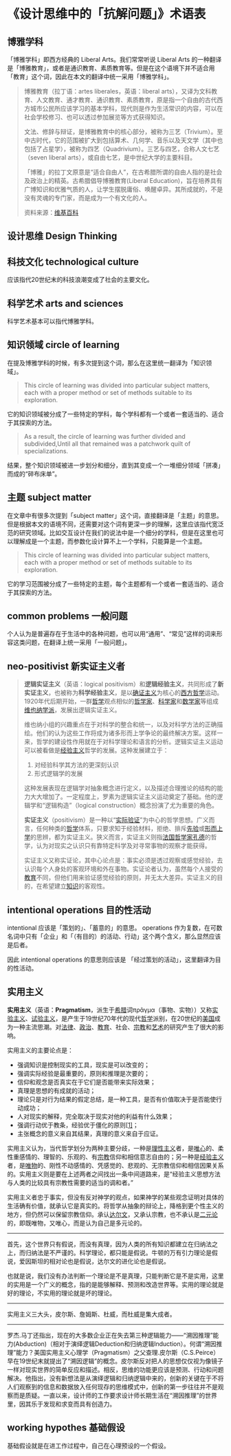 # 《设计思维中的「抗解问题」》术语表

## 博雅学科

「博雅学科」即西方经典的 Liberal Arts。我们常常听说 Liberal Arts 的一种翻译是「博雅教育」，或者是通识教育、素质教育等。但是在这个语境下并不适合用「教育」这个词，因此在本文的翻译中统一采用「博雅学科」。

> 博雅教育（拉丁语：artes liberales，英语：liberal arts），又译为文科教育、人文教育、通才教育、通识教育、素质教育，原是指一个自由的古代西方城市公民所应该学习的基本学科，现代则是作为生活常识的内容，可以在社会学校修习、也可以透过参加展览等方式获得知识。
>
> 文法、修辞与辩证，是博雅教育中的核心部分，被称为三艺（Trivium）。至中古时代，它的范围被扩大到包括算术、几何学、音乐以及天文学（其中也包括了占星学），被称为四艺（Quadrivium）。三艺与四艺，合称人文七艺（seven liberal arts），或自由七艺，是中世纪大学的主要科目。
>
> 「博雅」的拉丁文原意是“适合自由人”，在古希腊所谓的自由人指的是社会及政治上的精英。古希腊倡导博雅教育\(Liberal Education\)，旨在培养具有广博知识和优雅气质的人，让学生摆脱庸俗、唤醒卓异。其所成就的，不是没有灵魂的专门家，而是成为一个有文化的人。
>
> 资料来源：[维基百科](https://zh.wikipedia.org/wiki/博雅教育)



## 设计思维 Design Thinking



## 科技文化 technological culture

应该指代20世纪末的科技浪潮变成了社会的主要文化。



## 科学艺术 arts and sciences 

科学艺术基本可以指代博雅学科。

## 知识领域 circle of learning

在提及博雅学科的时候，有多次提到这个词，那么在这里统一翻译为「知识领域」。

> This circle of learning was divided into particular subject matters, each with a proper method or set of methods suitable to its exploration. 

它的知识领域被分成了一些特定的学科，每个学科都有一个或者一套适当的、适合于其探索的方法。

> As a result, the circle of learning was further divided and subdivided,Until all that remained was a patchwork quilt of specializations.

结果，整个知识领域被进一步划分和细分，直到其变成一个一堆细分领域「拼凑」而成的“碎布床单”。

## 主题 subject matter

在文章中有很多次提到「subject matter」这个词，直接翻译是「主题」的意思。但是根据本文的语境不同，还需要对这个词有更深一步的理解，这里应该指代宽泛范的研究领域。比如交互设计在我们的说法中是一个细分的学科，但是在这里也可以理解成是一个主题，而参数化设计算不上一个学科，只能算是一个主题。

> This circle of learning was divided into particular subject matters, each with a proper method or set of methods suitable to its exploration. 
>

它的学习范围被分成了一些特定的主题，每个主题都有一个或者一套适当的、适合于其探索的方法。

##  common problems 一般问题

个人认为是普遍存在于生活中的各种问题，也可以用“通用”、“常见”这样的词来形容这类问题，在翻译上统一采用「一般问题」。

## neo-positivist 新实证主义者

> **逻辑实证主义**（英语：logical positivism）和**逻辑经验主义**，共同形成了**新实证主义**，也被称为**科学经验主义**，是以[确证主义](https://zh.wikipedia.org/w/index.php?title=%E7%A2%BA%E8%AD%89%E4%B8%BB%E7%BE%A9&action=edit&redlink=1)为核心的[西方哲学](https://zh.wikipedia.org/wiki/%E8%A5%BF%E6%96%B9%E5%93%B2%E5%AD%B8)运动。1920年代后期开始，一群[哲学](https://zh.wikipedia.org/wiki/%E5%93%B2%E5%AD%B8)观点相似的[哲学家](https://zh.wikipedia.org/wiki/%E5%93%B2%E5%AD%B8%E5%AE%B6)、[科学家](https://zh.wikipedia.org/wiki/%E7%A7%91%E5%AD%B8%E5%AE%B6)和[数学家](https://zh.wikipedia.org/wiki/%E6%95%B8%E5%AD%B8%E5%AE%B6)等组成[维也纳学派](https://zh.wikipedia.org/wiki/%E7%BB%B4%E4%B9%9F%E7%BA%B3%E5%AD%A6%E6%B4%BE)，发展出逻辑实证主义。
>
> 维也纳小组的兴趣重点在于对科学的整合和统一，以及对科学方法的正确描绘。他们的认为这些工作将成为诸多形而上学争论的最终解决方案。这样一来，哲学的建设性作用就在于对科学理论和语言的分析。逻辑实证主义运动可以被看做是[经验主义](https://zh.wikipedia.org/wiki/%E7%BB%8F%E9%AA%8C%E4%B8%BB%E4%B9%89)哲学的发展。这种发展建立于：
>
> 1. 对经验科学其方法的更深刻认识
> 2. 形式逻辑学的发展
>
> 这种发展表现在逻辑学对抽象概念进行定义，以及描述合理推论的结构的能力大大增加了。一定程度上，罗素为逻辑实证主义运动奠定了基础。他的逻辑学和“逻辑构造”（logical construction）概念扮演了尤为重要的角色。
>
> **实证主义**（positivism）是一种以“[实际验证](https://zh.wikipedia.org/w/index.php?title=%E5%AE%9E%E9%99%85%E9%AA%8C%E8%AF%81&action=edit&redlink=1)”为中心的哲学思想。广义而言，任何种类的[哲学](https://zh.wikipedia.org/wiki/%E5%93%B2%E5%AD%B8)体系，只要求知于经验材料，拒绝、排斥[先验](https://zh.wikipedia.org/wiki/%E5%85%88%E9%A9%97)或[形而上学](https://zh.wikipedia.org/wiki/%E5%BD%A2%E8%80%8C%E4%B8%8A%E5%AD%B8)的思辨，都为实证主义。狭义而言，实证主义则指[法国](https://zh.wikipedia.org/wiki/%E6%B3%95%E5%9C%8B)[哲学家](https://zh.wikipedia.org/wiki/%E5%93%B2%E5%AD%B8%E5%AE%B6)[孔德](https://zh.wikipedia.org/wiki/%E5%A5%A5%E5%8F%A4%E6%96%AF%E7%89%B9%C2%B7%E5%AD%94%E5%BE%B7)的哲学，认为对现实之认识只有靠特定科学及对寻常事物的观察才能获得。
>
> 实证主义又称实证论，其中心论点是：事实必须是透过观察或感觉经验，去认识每个人身处的客观环境和外在事物。实证论者认为，虽然每个人接受的[教育](https://zh.wikipedia.org/wiki/%E6%95%99%E8%82%B2)不同，但他们用来验证感觉经验的原则，并无太大差异。实证主义的目的，在希望建立[知识](https://zh.wikipedia.org/wiki/%E7%9F%A5%E8%AD%98)的客观性。
>

## intentional operations 目的性活动

intentional 应该是「策划的」、「蓄意的」的意思。
operations 作为复数，在可数名词中只有「企业」和「（有目的）的活动、行动」这个两个含义，那么显然应该是后者。

因此 intentional operations 的意思则应该是 「经过策划的活动」，这里翻译为目的性活动。

## 实用主义

**实用主义**（英语：**Pragmatism**，派生于[希腊](https://zh.wikipedia.org/wiki/%E5%B8%8C%E8%85%8A)词πρᾶγμα（事物、实物））又称[实验主义](https://zh.wikipedia.org/wiki/%E5%AF%A6%E9%A9%97%E4%B8%BB%E7%BE%A9)、[试验主义](https://zh.wikipedia.org/w/index.php?title=%E8%A9%A6%E9%A9%97%E4%B8%BB%E7%BE%A9&action=edit&redlink=1)，是产生于19世纪70年代的现代[哲学](https://zh.wikipedia.org/wiki/%E5%93%B2%E5%AD%A6)派别，在20世纪的[美国](https://zh.wikipedia.org/wiki/%E7%BE%8E%E5%9B%BD)成为一种主流思潮。对[法律](https://zh.wikipedia.org/wiki/%E6%B3%95%E5%BE%8B)、[政治](https://zh.wikipedia.org/wiki/%E6%94%BF%E6%B2%BB)、[教育](https://zh.wikipedia.org/wiki/%E6%95%99%E8%82%B2)、社会、[宗教](https://zh.wikipedia.org/wiki/%E5%AE%97%E6%95%99)和[艺术](https://zh.wikipedia.org/wiki/%E8%89%BA%E6%9C%AF)的研究产生了很大的影响。

实用主义的主要论点是：

- 强调知识是控制现实的工具，现实是可以改变的；
- 强调实际经验是最重要的，原则和推理是次要的；
- 信仰和观念是否真实在于它们是否能带来实际效果；
- 真理是思想的有成就的活动；
- 理论只是对行为结果的假定总结，是一种工具，是否有价值取决于是否能使行动成功；
- 人对现实的解释，完全取决于现实对他的利益有什么效果；
- 强调行动优于教条，经验优于僵化的原则[[1\]](https://zh.wikipedia.org/wiki/%E5%AE%9E%E7%94%A8%E4%B8%BB%E4%B9%89#cite_note-1)；
- 主张概念的意义来自其结果，真理的意义来自于应证。

实用主义认为，当代哲学划分为两种主要分歧，一种是[理性主义](https://zh.wikipedia.org/wiki/%E7%90%86%E6%80%A7%E4%B8%BB%E4%B9%89)者，是[唯心](https://zh.wikipedia.org/wiki/%E5%94%AF%E5%BF%83)的、柔性重感情的、理智的、乐观的、有[宗教](https://zh.wikipedia.org/wiki/%E5%AE%97%E6%95%99)信仰和相信意志自由的；另一种是[经验主义](https://zh.wikipedia.org/wiki/%E7%BB%8F%E9%AA%8C%E4%B8%BB%E4%B9%89)者，是[唯物](https://zh.wikipedia.org/wiki/%E5%94%AF%E7%89%A9)的、刚性不动感情的、凭感觉的、悲观的、无宗教信仰和相信因果关系的。实用主义则是要在上述两者之间找出一条中间道路来，是“经验主义思想方法与人类的比较具有宗教性需要的适当的调和者。”

实用主义者忠于事实，但没有反对神学的观点，如果神学的某些观念证明对具体的生活确有价值，就承认它是真实的。将哲学从抽象的辩论上，降格到更个性主义的地方，但仍然可以保留宗教信仰。承认[达尔文](https://zh.wikipedia.org/wiki/%E8%BE%BE%E5%B0%94%E6%96%87)，又承认宗教，也不承认是[二元论](https://zh.wikipedia.org/wiki/%E4%BA%8C%E5%85%83%E8%AE%BA)的，即既唯物，又唯心，而是认为自己是多元论的。

----






首先，这个世界只有假说，而没有真理，因为人类的所有知识都建立在归纳法之上，而归纳法是不严谨的。科学理论，都只能是假说。牛顿的万有引力理论是假说，爱因斯坦的相对论也是假说，达尔文的进化论也是假说。

也就是说，我们没有办法判断一个理论是不是真理，只能判断它是不是实用，这里的实用是一个广义的概念，指的是能够解释、预测和改造世界等。实用的理论就是好的理论，不实用的理论就是坏的理论。

---

实用主义三大头，皮尔斯、詹姆斯、杜威，而杜威是集大成者。

---

罗杰.马丁还指出，现在的大多数企业正在失去第三种逻辑能力——“溯因推理”能力(Abduction)（相对于演绎逻辑Deduction和归纳逻辑Induction）。何谓“溯因推理”能力？美国实用主义心理学（Pragmatism）之父查理.皮尔斯（C.S.Peirce）早在19世纪末就提出了“溯因逻辑”的概念。皮尔斯反对把人的思想仅仅视为像镜子一样对现实世界的简单反应和描述。相反，思维的功能更应该是预测、行动和问题解决。他指出，没有新想法是从演绎逻辑和归纳逻辑中来的，创新的关键在于不将人们观察到的信息和数据放入任何现存的思维模式中，创新的第一步往往并不是观察而是质疑。一直以来，设计师的工作要求设计师长期生活在“溯因推理”的世界里，因其乐于发现和求变而具有创造力。



##  working hypothes 基础假设

基础假设就是在进工作过程中，自己在心理预设的一个假设。